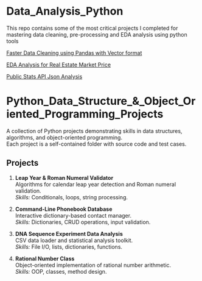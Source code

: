 # Data_Analysis_Python
This repo contains some of the most critical projects I completed for mastering data cleaning, pre-processing and EDA analysis using python tools


[Faster Data Cleaning using Pandas with Vector format](https://colab.research.google.com/drive/1XEe-KLOpyizrUyAQhd0xwOCU1A2-op0-#scrollTo=vZuVntpbrI2w)




[EDA Analysis for Real Estate Market Price](https://colab.research.google.com/drive/1mTa3N2GlIrzPwT2Jyo6yukMLcc6nNjVo?usp=sharing)




[Public Stats API Json Analysis](https://colab.research.google.com/drive/1WbvAvbjDIbOJUCdquefBw8aTsMGWEf2q?usp=sharing)


# Python_Data_Structure_&_Object_Oriented_Programming_Projects

A collection of Python projects demonstrating skills in data structures, algorithms, and object-oriented programming.  
Each project is a self-contained folder with source code and test cases.

## Projects
1. **Leap Year & Roman Numeral Validator**  
   Algorithms for calendar leap year detection and Roman numeral validation.  
   _Skills:_ Conditionals, loops, string processing.

2. **Command-Line Phonebook Database**  
   Interactive dictionary-based contact manager.  
   _Skills:_ Dictionaries, CRUD operations, input validation.

3. **DNA Sequence Experiment Data Analysis**  
   CSV data loader and statistical analysis toolkit.  
   _Skills:_ File I/O, lists, dictionaries, functions.

4. **Rational Number Class**  
   Object-oriented implementation of rational number arithmetic.  
   _Skills:_ OOP, classes, method design.
